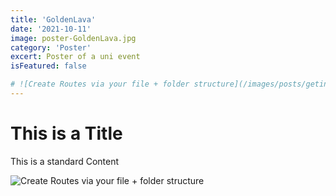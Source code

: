 ```yaml
---
title: 'GoldenLava'
date: '2021-10-11'
image: poster-GoldenLava.jpg
category: 'Poster'
excert: Poster of a uni event
isFeatured: false

# ![Create Routes via your file + folder structure](/images/posts/geting-started/getting-started-nextjs.png)
---
```

# This is a Title
This is a standard Content

![Create Routes via your file + folder structure](poster-GoldenLava.jpg)